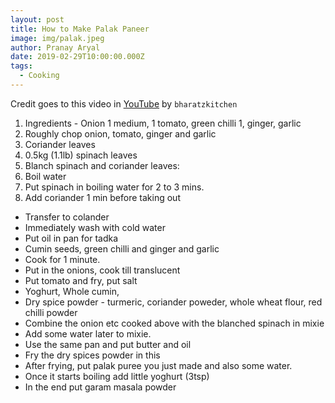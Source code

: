 ```yaml
---
layout: post
title: How to Make Palak Paneer
image: img/palak.jpeg
author: Pranay Aryal
date: 2019-02-29T10:00:00.000Z
tags:
  - Cooking
---
```


Credit goes to this video in <a href="https://www.youtube.com/watch?v=i0LZ0oKSjq8" target="_blank">YouTube</a> by `bharatzkitchen`

1. Ingredients - Onion 1 medium, 1 tomato, green chilli 1, ginger, garlic
2. Roughly chop onion, tomato, ginger and garlic
3. Coriander leaves
4. 0.5kg (1.1lb) spinach leaves
5. Blanch spinach and coriander leaves:
6.  Boil water
7. Put spinach  in boiling water for 2 to 3 mins.
8. Add coriander 1 min before taking out
- Transfer to colander
- Immediately wash with cold water
- Put oil in pan for tadka
- Cumin seeds, green chilli and ginger and garlic
- Cook for 1 minute.
- Put in the onions, cook till translucent
- Put tomato and fry, put salt
- Yoghurt, Whole cumin, 
- Dry spice powder - turmeric, coriander poweder, whole wheat flour, red chilli powder
- Combine the onion etc cooked above with the blanched spinach in mixie
- Add some water later to mixie.
- Use the same pan and put butter and oil
- Fry the dry spices powder in this
- After frying, put palak puree you just made and also some water.
- Once it starts boiling add little yoghurt (3tsp)
- In the end put garam masala powder
